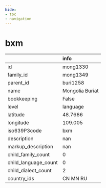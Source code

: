 ```yaml
---
hide:
- toc
- navigation
---
```

# bxm
|                      | info            |
|:---------------------|:----------------|
| id                   | mong1330        |
| family_id            | mong1349        |
| parent_id            | buri1258        |
| name                 | Mongolia Buriat |
| bookkeeping          | False           |
| level                | language        |
| latitude             | 48.7686         |
| longitude            | 109.005         |
| iso639P3code         | bxm             |
| description          | nan             |
| markup_description   | nan             |
| child_family_count   | 0               |
| child_language_count | 0               |
| child_dialect_count  | 2               |
| country_ids          | CN MN RU        |